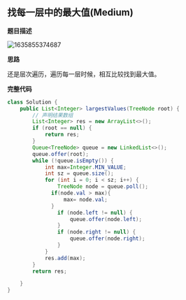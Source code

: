 ## 找每一层中的最大值(Medium)

**题目描述**

![1635855374687](https://tprzfbucket.oss-cn-beijing.aliyuncs.com/hadoop/202111/02/201615-834857.png)

**思路**

还是层次遍历，遍历每一层时候，相互比较找到最大值。

**完整代码**

~~~ java
class Solution {
    public List<Integer> largestValues(TreeNode root) {
        // 声明结果数组
        List<Integer> res = new ArrayList<>();
        if (root == null) {
            return res;
        }
        Queue<TreeNode> queue = new LinkedList<>();
        queue.offer(root);
        while (!queue.isEmpty()) {
            int max=Integer.MIN_VALUE;
            int sz = queue.size();
            for (int i = 0; i < sz; i++) {
                TreeNode node = queue.poll();
              if(node.val > max){
                  max= node.val;
              }
                if (node.left != null) {
                    queue.offer(node.left);
                }
                if (node.right != null) {
                    queue.offer(node.right);
                }
            }
            res.add(max);
        }
        return res;

    }
}
~~~

